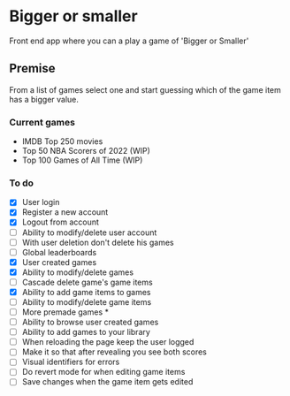 # Bigger or smaller

Front end app where you can a play a game of 'Bigger or Smaller'

## Premise

From a list of games select one and start guessing which of the game item has a bigger value.

### Current games

* IMDB Top 250 movies
* Top 50 NBA Scorers of 2022 (WIP)
* Top 100 Games of All Time (WIP)

### To do

- [x] User login
- [x] Register a new account
- [x] Logout from account
- [ ] Ability to modify/delete user account
- [ ] With user deletion don't delete his games 
- [ ] Global leaderboards
- [x] User created games
- [x] Ability to modify/delete games 
- [ ] Cascade delete game's game items
- [x] Ability to add game items to games
- [ ] Ability to modify/delete game items
- [ ] More premade games *
- [ ] Ability to browse user created games
- [ ] Ability to add games to your library
- [ ] When reloading the page keep the user logged
- [ ] Make it so that after revealing you see both scores
- [ ] Visual identifiers for errors
- [ ] Do revert mode for when editing game items
- [ ] Save changes when the game item gets edited